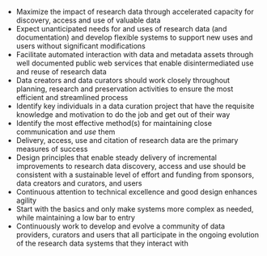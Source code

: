 * Maximize the impact of research data through accelerated capacity for discovery, access and use of valuable data
* Expect unanticipated needs for and uses of research data (and documentation) and develop flexible systems to support new uses and users without significant modifications
* Facilitate automated interaction with data and metadata assets through well documented public web services that enable disintermediated use and reuse of research data
* Data creators and data curators should work closely throughout planning, research and preservation activities to ensure the most efficient and streamlined process
* Identify key individuals in a data curation project that have the requisite knowledge and motivation to do the job and get out of their way
* Identify the most effective method(s) for maintaining close communication and <em>use</em> them
* Delivery, access, use and citation of research data are the primary measures of success
* Design principles that enable steady delivery of incremental improvements to research data discovery, access and use should be consistent with a sustainable level of effort and funding from sponsors, data creators and curators, and users
* Continuous attention to technical excellence and good design enhances agility
* Start with the basics and only make systems more complex as needed, while maintaining a low bar to entry
* Continuously work to develop and evolve a community of data providers, curators and users that all participate in the ongoing evolution of the research data systems that they interact with
